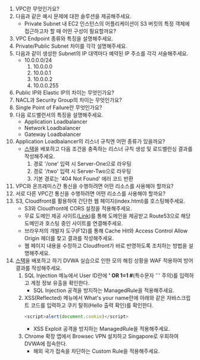 1. VPC란 무엇인가요?
2. 다음과 같은 예시 문제에 대한 솔루션을 제공해주세요.
    - Private Subnet 내 EC2 인스턴스의 어플리케이션이 S3 버킷의 특정 객체에 접근하고자 할 때 어떤 구성이 필요할까요?
3. VPC Endpoint 종류와 특징을 설명해주세요.
4. Private/Public Subnet 차이를 각각 설명해주세요.
5. 다음과 같이 생성한 Subnet의 IP 대역마다 예약된 IP 주소를 각각 서술해주세요.
    - 10.0.0.0/24
        1. 10.0.0.0
        2. 10.0.0.1
        3. 10.0.0.2
        4. 10.0.0.255
6. Public IP와 Elastic IP의 차이는 무엇인가요?
7. NACL과 Security Group의 차이는 무엇인가요?
8. Single Point of Failure란 무엇인가요?
9. 다음 로드밸런서의 특징을 설명해주세요.
    - Application Loadbalancer
    - Network Loadbalancer
    - Gateway Loadbalancer
10. Application Loadbalancer의 리스너 규칙엔 어떤 종류가 있을까요?
    - [스택](https://github.com/eljoelee/DevOps-Study/blob/main/AWS/%EB%84%A4%ED%8A%B8%EC%9B%8C%ED%81%AC_%EB%AC%B8%ED%95%AD_10%EB%B2%88.yaml)을 배포하고 다음 조건을 충족하는 리스너 규칙 생성 및 로드밸런싱 결과를 작성해주세요.
        1. 경로 '/one' 입력 시 Server-One으로 라우팅
        2. 경로 '/two' 입력 시 Server-Two으로 라우팅
        3. 기본 경로는 '404 Not Found' 에러 코드 반환
11. VPC와 온프레미스간 통신을 수행하려면 어떤 리소스를 사용해야 할까요?
12. 서로 다른 VPC간 통신을 수행하려면 어떤 리소스를 사용해야 할까요?
13. S3, Cloudfront를 활용하여 간단한 웹 페이지(index.html)를 호스팅해주세요.
    - S3와 Cloudfront에 CORS 설정을 적용해주세요.
    - 무료 도메인 제공 사이트([Link](https://iter.kr/%EB%AC%B4%EB%A3%8C-%EB%8F%84%EB%A9%94%EC%9D%B8-%ED%94%84%EB%A6%AC%EB%86%88/))를 통해 도메인을 제공받고 Route53으로 해당 도메인과 호스팅 중인 사이트를 연결해주세요.
    - 브라우저의 개발자 도구(F12)를 통해 Cache Hit와 Access Control Allow Origin 헤더를 찾고 결과를 작성해주세요.
    - 웹 페이지 내용을 수정하고 Cloudfront가 바로 반영하도록 조치하는 방법을 설명해주세요.
14. [스택](https://github.com/eljoelee/DevOps-Study/blob/main/AWS/%EB%84%A4%ED%8A%B8%EC%9B%8C%ED%81%AC_%EB%AC%B8%ED%95%AD_14%EB%B2%88.yaml)을 배포하고 하기 DVWA 실습으로 인한 모의 해킹 상황을 WAF 적용하여 방어 결과를 작성해주세요.
    1. SQL Injection 메뉴에서 User ID란에 **' OR 1=1 #**(특수문자 '`' 주의)를 입력하고 계정 정보 유출을 확인한다.
        - SQL Injection 공격을 방지하는 ManagedRule을 적용해주세요.
    2. XSS(Reflected) 메뉴에서 What's your name란에 아래와 같은 자바스크립트 코드를 입력하고 쿠키 탈취(Hello 출력 확인)를 확인한다.
        ```javascript
        <script>alert(document.cookie)</script>
        ```
        - XSS Exploit 공격을 방지하는 ManagedRule을 적용해주세요.
    3. Chrome 확장 앱에서 Browsec VPN 설치하고 Singapore로 우회하여 DVWA에 접속한다.
        - 해외 국가 접속을 차단하는 Custom Rule을 적용해주세요.